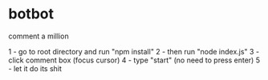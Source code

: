 # botbot
comment a million

1 - go to root directory and run "npm install"
2 - then run "node index.js"
3 - click comment box (focus cursor)
4 - type "start" (no need to press enter)
5 - let it do its shit 